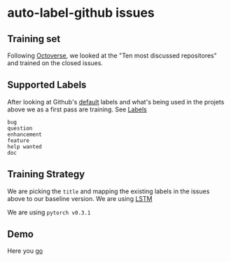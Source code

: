 # auto-label-github issues

## Training set

Following [Octoverse](https://octoverse.github.com/), we looked at the "Ten most discussed repositores" and trained on the closed
issues.


## Supported Labels

After looking at Github's [default](https://help.github.com/articles/about-labels/) labels and what's being used in the projets above we as a first pass are training. See [Labels](data/data.labels.csv)

```
bug
question
enhancement
feature
help wanted
doc
```

## Training Strategy

We are picking the `title` and mapping the existing labels in the issues above to our baseline version. We are using [LSTM](http://colah.github.io/posts/2015-08-Understanding-LSTMs/)

We are using `pytorch v0.3.1`

## Demo

Here you [go](https://cggaurav.net/auto-label-github-issues/)